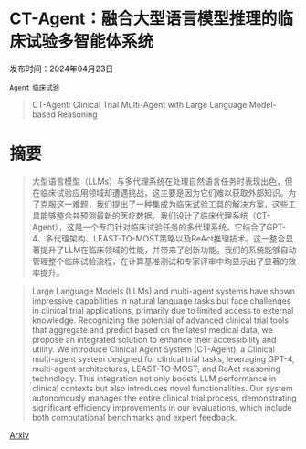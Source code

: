 # CT-Agent：融合大型语言模型推理的临床试验多智能体系统

发布时间：2024年04月23日

`Agent` `临床试验`

> CT-Agent: Clinical Trial Multi-Agent with Large Language Model-based Reasoning

# 摘要

> 大型语言模型（LLMs）与多代理系统在处理自然语言任务时表现出色，但在临床试验应用领域却遭遇挑战，这主要是因为它们难以获取外部知识。为了克服这一难题，我们提出了一种集成为临床试验工具的解决方案，这些工具能够整合并预测最新的医疗数据。我们设计了临床代理系统（CT-Agent），这是一个专门针对临床试验任务的多代理系统，它结合了GPT-4、多代理架构、LEAST-TO-MOST策略以及ReAct推理技术。这一整合显著提升了LLM在临床领域的性能，并带来了创新功能。我们的系统能够自动管理整个临床试验流程，在计算基准测试和专家评审中均显示出了显著的效率提升。

> Large Language Models (LLMs) and multi-agent systems have shown impressive capabilities in natural language tasks but face challenges in clinical trial applications, primarily due to limited access to external knowledge. Recognizing the potential of advanced clinical trial tools that aggregate and predict based on the latest medical data, we propose an integrated solution to enhance their accessibility and utility. We introduce Clinical Agent System (CT-Agent), a Clinical multi-agent system designed for clinical trial tasks, leveraging GPT-4, multi-agent architectures, LEAST-TO-MOST, and ReAct reasoning technology. This integration not only boosts LLM performance in clinical contexts but also introduces novel functionalities. Our system autonomously manages the entire clinical trial process, demonstrating significant efficiency improvements in our evaluations, which include both computational benchmarks and expert feedback.

[Arxiv](https://arxiv.org/abs/2404.14777)